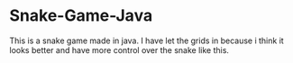 # Snake-Game-Java
This is a snake game made in java. I have let the grids in because i think it looks better and have more control over the snake like this.
